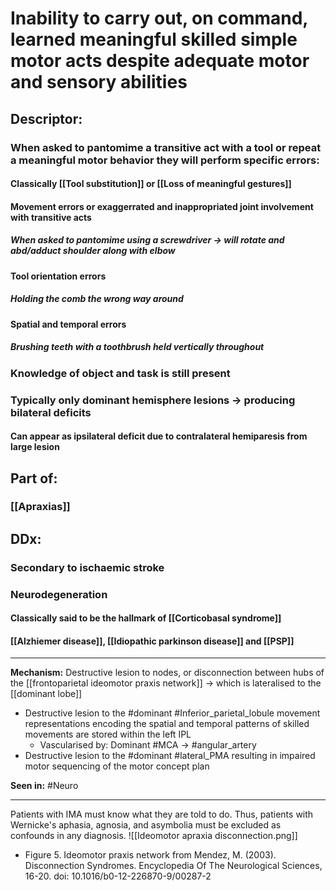 # Inability to carry out, on command, learned **meaningful skilled** simple motor acts despite adequate motor and sensory abilities
## Descriptor:
### When asked to pantomime a transitive act with a tool or repeat a meaningful motor behavior they will perform specific errors:
#### Classically [[Tool substitution]] or [[Loss of meaningful gestures]]
#### Movement errors or exaggerrated and inappropriated joint involvement with transitive acts
##### When asked to pantomime using a screwdriver -> will rotate and abd/adduct shoulder along with elbow
#### Tool orientation errors
##### Holding the comb the wrong way around
#### Spatial and temporal errors
##### Brushing teeth with a toothbrush held vertically throughout
### Knowledge of object and task is still present
### Typically only dominant hemisphere lesions -> producing bilateral deficits
#### Can appear as ipsilateral deficit due to contralateral hemiparesis from large lesion
## Part of:
### [[Apraxias]]
## DDx:
### Secondary to ischaemic stroke
### Neurodegeneration
#### Classically said to be the hallmark of [[Corticobasal syndrome]]
#### [[Alzhiemer disease]], [[Idiopathic parkinson disease]] and [[PSP]]


---
**Mechanism:** Destructive lesion to nodes, or disconnection between hubs of the [[frontoparietal ideomotor praxis network]] -> which is lateralised to the [[dominant lobe]]
- Destructive lesion to the #dominant #Inferior_parietal_lobule  movement representations encoding the spatial and temporal patterns of skilled movements are stored within the left IPL
	- Vascularised by: Dominant #MCA -> #angular_artery 
- Destructive lesion to the #dominant #lateral_PMA resulting in impaired motor sequencing of the motor concept plan

**Seen in:** #Neuro 


---
Patients with IMA must know what they are told to do. Thus, patients with Wernicke's aphasia, agnosia, and asymbolia must be excluded as confounds in any diagnosis.
![[Ideomotor apraxia disconnection.png]]
- Figure 5. Ideomotor praxis network from Mendez, M. (2003). Disconnection Syndromes. Encyclopedia Of The Neurological Sciences, 16-20. doi: 10.1016/b0-12-226870-9/00287-2
